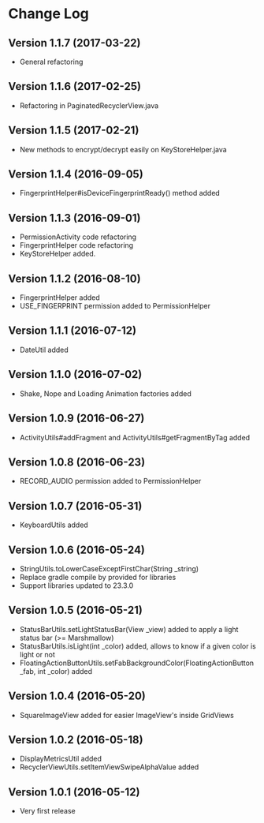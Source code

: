 # Change Log

## Version 1.1.7 (2017-03-22)
* General refactoring

## Version 1.1.6 (2017-02-25)
* Refactoring in PaginatedRecyclerView.java

## Version 1.1.5 (2017-02-21)
* New methods to encrypt/decrypt easily on KeyStoreHelper.java

## Version 1.1.4 (2016-09-05)
* FingerprintHelper#isDeviceFingerprintReady() method added

## Version 1.1.3 (2016-09-01)
* PermissionActivity code refactoring
* FingerprintHelper code refactoring
* KeyStoreHelper added.

## Version 1.1.2 (2016-08-10)
* FingerprintHelper added
* USE_FINGERPRINT permission added to PermissionHelper

## Version 1.1.1 (2016-07-12)
* DateUtil added

## Version 1.1.0 (2016-07-02)
* Shake, Nope and Loading Animation factories added

## Version 1.0.9 (2016-06-27)
* ActivityUtils#addFragment and ActivityUtils#getFragmentByTag added

## Version 1.0.8 (2016-06-23)
* RECORD_AUDIO permission added to PermissionHelper

## Version 1.0.7 (2016-05-31)
* KeyboardUtils added

## Version 1.0.6 (2016-05-24)
* StringUtils.toLowerCaseExceptFirstChar(String _string)
* Replace gradle compile by provided for libraries
* Support libraries updated to 23.3.0

## Version 1.0.5 (2016-05-21)
* StatusBarUtils.setLightStatusBar(View _view) added to apply a light status bar (>= Marshmallow)
* StatusBarUtils.isLight(int _color) added, allows to know if a given color is light or not
* FloatingActionButtonUtils.setFabBackgroundColor(FloatingActionButton _fab, int _color) added

## Version 1.0.4 (2016-05-20)
* SquareImageView added for easier ImageView's inside GridViews

## Version 1.0.2 (2016-05-18)
* DisplayMetricsUtil added
* RecyclerViewUtils.setItemViewSwipeAlphaValue added

## Version 1.0.1 (2016-05-12)
* Very first release
